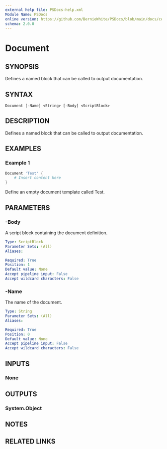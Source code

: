 ```yaml
---
external help file: PSDocs-help.xml
Module Name: PSDocs
online version: https://github.com/BernieWhite/PSDocs/blob/main/docs/commands/PSDocs/en-US/Document.md
schema: 2.0.0
---
```


# Document

## SYNOPSIS

Defines a named block that can be called to output documentation.

## SYNTAX

```text
Document [-Name] <String> [-Body] <ScriptBlock>
```

## DESCRIPTION

Defines a named block that can be called to output documentation.

## EXAMPLES

### Example 1

```powershell
Document 'Test' {
    # Insert content here
}
```

Define an empty document template called Test.

## PARAMETERS

### -Body

A script block containing the document definition.

```yaml
Type: ScriptBlock
Parameter Sets: (All)
Aliases:

Required: True
Position: 1
Default value: None
Accept pipeline input: False
Accept wildcard characters: False
```

### -Name

The name of the document.

```yaml
Type: String
Parameter Sets: (All)
Aliases:

Required: True
Position: 0
Default value: None
Accept pipeline input: False
Accept wildcard characters: False
```

## INPUTS

### None

## OUTPUTS

### System.Object

## NOTES

## RELATED LINKS
